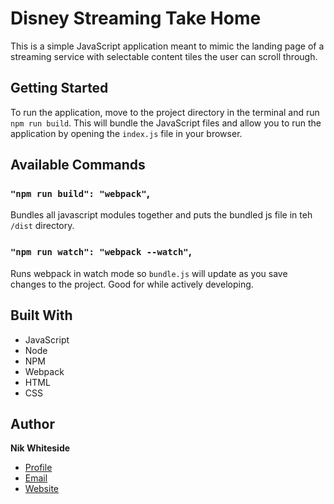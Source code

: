 # Disney Streaming Take Home

This is a simple JavaScript application meant to mimic the landing page of a streaming service with selectable content tiles the user can scroll through.

## Getting Started
To run the application, move to the project directory in the terminal and run `npm run build`. This will bundle the JavaScript files and allow you to run the application by opening the `index.js` file in your browser.

## Available Commands
### `"npm run build": "webpack"`,

Bundles all javascript modules together and puts the bundled js file in teh `/dist` directory.

### `"npm run watch": "webpack --watch"`,

Runs webpack in watch mode so `bundle.js` will update as you save changes to the project. Good for while actively developing.

## Built With
- JavaScript
- Node
- NPM
- Webpack
- HTML
- CSS

## Author
**Nik Whiteside**

- [Profile](https://github.com/nrw6218)
- [Email](mailto:nikolaswhiteside@gmail.com)
- [Website](https://nikwhiteside.com)